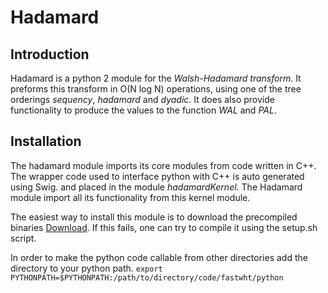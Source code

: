 # Hadamard

## Introduction

Hadamard is a python 2 module for the *Walsh-Hadamard transform*. It preforms
this transform in O(N log N) operations, using one of the tree orderings
*sequency*, *hadamard* and *dyadic*. It does also provide functionality to 
produce the values to the function *WAL* and *PAL*.   


## Installation

The hadamard module imports its core modules from code written in C++. The 
wrapper code used to interface python with C++ is auto generated using Swig. 
and placed in the module *hadamardKernel*. The Hadamard module import all its 
functionality from this kernel module. 

The easiest way to install this module is to download the precompiled binaries [Download](http://folk.uio.no/vegarant/fastwht_matlab.zip). If this fails, one 
can try to compile it using the setup.sh script. 

In order to make the python code callable from other directories add the
directory to your python path.
```export PYTHONPATH=$PYTHONPATH:/path/to/directory/code/fastwht/python```



